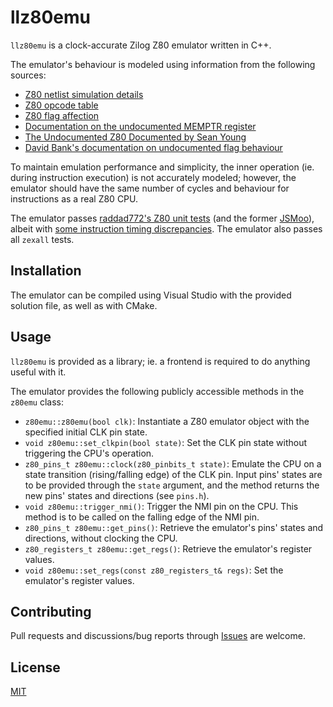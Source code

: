 # llz80emu

`llz80emu` is a clock-accurate Zilog Z80 emulator written in C++.

The emulator's behaviour is modeled using information from the following sources:
* [Z80 netlist simulation details](https://floooh.github.io/2021/12/06/z80-instruction-timing.html)
* [Z80 opcode table](https://clrhome.org/table/)
* [Z80 flag affection](http://www.z80.info/z80sflag.htm)
* [Documentation on the undocumented MEMPTR register](https://gist.github.com/drhelius/8497817)
* [The Undocumented Z80 Documented by Sean Young](https://gist.github.com/drhelius/8497817)
* [David Bank's documentation on undocumented flag behaviour](https://github.com/hoglet67/Z80Decoder/wiki/Undocumented-Flags)

To maintain emulation performance and simplicity, the inner operation (ie. during instruction execution) is not accurately modeled; however, the emulator should have the same number of cycles and behaviour for instructions as a real Z80 CPU.

The emulator passes [raddad772's Z80 unit tests](https://github.com/SingleStepTests/z80) (and the former [JSMoo](https://github.com/raddad772/jsmoo)), albeit with [some instruction timing discrepancies](https://github.com/SingleStepTests/z80/issues/3). The emulator also passes all `zexall` tests.

## Installation

The emulator can be compiled using Visual Studio with the provided solution file, as well as with CMake.

## Usage

`llz80emu` is provided as a library; ie. a frontend is required to do anything useful with it.

The emulator provides the following publicly accessible methods in the `z80emu` class:
* `z80emu::z80emu(bool clk)`: Instantiate a Z80 emulator object with the specified initial CLK pin state.
* `void z80emu::set_clkpin(bool state)`: Set the CLK pin state without triggering the CPU's operation.
* `z80_pins_t z80emu::clock(z80_pinbits_t state)`: Emulate the CPU on a state transition (rising/falling edge) of the CLK pin. Input pins' states are to be provided through the `state` argument, and the method returns the new pins' states and directions (see `pins.h`).
* `void z80emu::trigger_nmi()`: Trigger the NMI pin on the CPU. This method is to be called on the falling edge of the NMI pin.
* `z80_pins_t z80emu::get_pins()`: Retrieve the emulator's pins' states and directions, without clocking the CPU.
* `z80_registers_t z80emu::get_regs()`: Retrieve the emulator's register values.
* `void z80emu::set_regs(const z80_registers_t& regs)`: Set the emulator's register values.

## Contributing

Pull requests and discussions/bug reports through [Issues](https://github.com/itsmevjnk/llz80emu/issues) are welcome.

## License

[MIT](https://choosealicense.com/licenses/mit/)